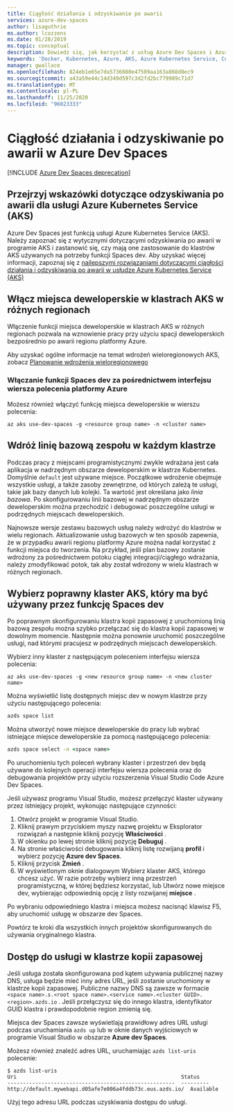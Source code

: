 ```yaml
---
title: Ciągłość działania i odzyskiwanie po awarii
services: azure-dev-spaces
author: lisaguthrie
ms.author: lcozzens
ms.date: 01/28/2019
ms.topic: conceptual
description: Dowiedz się, jak korzystać z usług Azure Dev Spaces i Azure Kubernetes Services w celu zapewnienia ciągłości działania i przygotowania do odzyskiwania po awarii
keywords: 'Docker, Kubernetes, Azure, AKS, Azure Kubernetes Service, Containers, Helm, Service siatk, Service siatk Routing, polecenia kubectl, k8s '
manager: gwallace
ms.openlocfilehash: 824eb1e65e7da5736080e47509aa163a868d8ec9
ms.sourcegitcommit: a43a59e44c14d349d597c3d2fd2bc779989c71d7
ms.translationtype: MT
ms.contentlocale: pl-PL
ms.lasthandoff: 11/25/2020
ms.locfileid: "96023333"
---
```

# <a name="business-continuity-and-disaster-recovery-in-azure-dev-spaces"></a>Ciągłość działania i odzyskiwanie po awarii w Azure Dev Spaces

[!INCLUDE [Azure Dev Spaces deprecation](../../../includes/dev-spaces-deprecation.md)]

## <a name="review-disaster-recovery-guidance-for-azure-kubernetes-service-aks"></a>Przejrzyj wskazówki dotyczące odzyskiwania po awarii dla usługi Azure Kubernetes Service (AKS)

Azure Dev Spaces jest funkcją usługi Azure Kubernetes Service (AKS). Należy zapoznać się z wytycznymi dotyczącymi odzyskiwania po awarii w programie AKS i zastanowić się, czy mają one zastosowanie do klastrów AKS używanych na potrzeby funkcji Spaces dev. Aby uzyskać więcej informacji, zapoznaj się z [najlepszymi rozwiązaniami dotyczącymi ciągłości działania i odzyskiwania po awarii w usłudze Azure Kubernetes Service (AKS)](../../aks/operator-best-practices-multi-region.md)

## <a name="enable-dev-spaces-on-aks-clusters-in-different-regions"></a>Włącz miejsca deweloperskie w klastrach AKS w różnych regionach

Włączenie funkcji miejsca deweloperskie w klastrach AKS w różnych regionach pozwala na wznowienie pracy przy użyciu spacji deweloperskich bezpośrednio po awarii regionu platformy Azure.

Aby uzyskać ogólne informacje na temat wdrożeń wieloregionowych AKS, zobacz [Planowanie wdrożenia wieloregionowego](../../aks/operator-best-practices-multi-region.md#plan-for-multiregion-deployment)

### <a name="enable-dev-spaces-via-the-azure-cli"></a>Włączanie funkcji Spaces dev za pośrednictwem interfejsu wiersza polecenia platformy Azure

Możesz również włączyć funkcję miejsca deweloperskie w wierszu polecenia:

```azurecli
az aks use-dev-spaces -g <resource group name> -n <cluster name>
```

## <a name="deploy-your-teams-baseline-to-each-cluster"></a>Wdróż linię bazową zespołu w każdym klastrze

Podczas pracy z miejscami programistycznymi zwykle wdrażana jest cała aplikacja w nadrzędnym obszarze deweloperskim w klastrze Kubernetes. Domyślnie `default` jest używane miejsce. Początkowe wdrożenie obejmuje wszystkie usługi, a także zasoby zewnętrzne, od których zależą te usługi, takie jak bazy danych lub kolejki. Ta wartość jest określana jako *linia bazowa*. Po skonfigurowaniu linii bazowej w nadrzędnym obszarze deweloperskim można przechodzić i debugować poszczególne usługi w podrzędnych miejscach deweloperskich.

Najnowsze wersje zestawu bazowych usług należy wdrożyć do klastrów w wielu regionach. Aktualizowanie usług bazowych w ten sposób zapewnia, że w przypadku awarii regionu platformy Azure można nadal korzystać z funkcji miejsca do tworzenia. Na przykład, jeśli plan bazowy zostanie wdrożony za pośrednictwem potoku ciągłej integracji/ciągłego wdrażania, należy zmodyfikować potok, tak aby został wdrożony w wielu klastrach w różnych regionach.

## <a name="select-the-correct-aks-cluster-to-use-for-dev-spaces"></a>Wybierz poprawny klaster AKS, który ma być używany przez funkcję Spaces dev

Po poprawnym skonfigurowaniu klastra kopii zapasowej z uruchomioną linią bazową zespołu można szybko przełączać się do klastra kopii zapasowej w dowolnym momencie. Następnie można ponownie uruchomić poszczególne usługi, nad którymi pracujesz w podrzędnych miejscach deweloperskich.

Wybierz inny klaster z następującym poleceniem interfejsu wiersza polecenia:

```azurecli
az aks use-dev-spaces -g <new resource group name> -n <new cluster name>
```

Można wyświetlić listę dostępnych miejsc dev w nowym klastrze przy użyciu następującego polecenia:

```cmd
azds space list
```

Można utworzyć nowe miejsce deweloperskie do pracy lub wybrać istniejące miejsce deweloperskie za pomocą następującego polecenia:

```cmd
azds space select -n <space name>
```

Po uruchomieniu tych poleceń wybrany klaster i przestrzeń dev będą używane do kolejnych operacji interfejsu wiersza polecenia oraz do debugowania projektów przy użyciu rozszerzenia Visual Studio Code Azure Dev Spaces.

Jeśli używasz programu Visual Studio, możesz przełączyć klaster używany przez istniejący projekt, wykonując następujące czynności:

1. Otwórz projekt w programie Visual Studio.
1. Kliknij prawym przyciskiem myszy nazwę projektu w Eksplorator rozwiązań a następnie kliknij pozycję **Właściwości** .
1. W okienku po lewej stronie kliknij pozycję **Debuguj** .
1. Na stronie właściwości debugowania kliknij listę rozwijaną **profil** i wybierz pozycję **Azure dev Spaces**.
1. Kliknij przycisk **Zmień** .
1. W wyświetlonym oknie dialogowym Wybierz klaster AKS, którego chcesz użyć. W razie potrzeby wybierz inną przestrzeń programistyczną, w której będziesz korzystać, lub Utwórz nowe miejsce dev, wybierając odpowiednią opcję z listy rozwijanej **miejsce** .

Po wybraniu odpowiedniego klastra i miejsca możesz nacisnąć klawisz F5, aby uruchomić usługę w obszarze dev Spaces.

Powtórz te kroki dla wszystkich innych projektów skonfigurowanych do używania oryginalnego klastra.

## <a name="access-a-service-on-a-backup-cluster"></a>Dostęp do usługi w klastrze kopii zapasowej

Jeśli usługa została skonfigurowana pod kątem używania publicznej nazwy DNS, usługa będzie mieć inny adres URL, jeśli zostanie uruchomiony w klastrze kopii zapasowej. Publiczne nazwy DNS są zawsze w formacie `<space name>.s.<root space name>.<service name>.<cluster GUID>.<region>.azds.io` . Jeśli przełączysz się do innego klastra, identyfikator GUID klastra i prawdopodobnie region zmienią się.

Miejsca dev Spaces zawsze wyświetlają prawidłowy adres URL usługi podczas uruchamiania `azds up` lub w oknie danych wyjściowych w programie Visual Studio w obszarze **Azure dev Spaces**.

Możesz również znaleźć adres URL, uruchamiając `azds list-uris` polecenie:
```
$ azds list-uris
Uri                                                     Status
------------------------------------------------------  ---------
http://default.mywebapi.d05afe7e006a4fddb73c.eus.azds.io/  Available
```

Użyj tego adresu URL podczas uzyskiwania dostępu do usługi.
